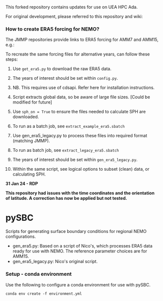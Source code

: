 This forked repository contains updates for use on UEA HPC Ada. 

For original development, please referred to this repository and wiki: 


### How to create ERA5 forcing for NEMO? 

The JMMP repositories provide links to ERA5 forcing for AMM7 and AMM15, e.g.: 


To recreate the same forcing files for alternative years, can follow these steps: 
1. Use `get_era5.py` to download the raw ERA5 data. 
  1. The years of interest should be set within `config.py`. 
  1. NB. This requires use of cdsapi. Refer here for installation instructions. 
  1. Script extracts global data, so be aware of large file sizes. [Could be modified for future]
  1. Use `sph_on = True` to ensure the files needed to calculate SPH are downloaded. 
  1. To run as a batch job, see `extract_example_era5.sbatch` 

1. Use gen_era5_legacy.py to process these files into required format (matching JMMP). 
  1. To run as batch job, see `extract_legacy_era5.sbatch`
  1. The years of interest should be set within `gen_era5_legacy.py`.
  1. Within the same script, see logical options to subset (clean) data, or calculating SPH. 



**31 Jan 24 - RDP**

**This repository had issues with the time coordinates
and the orientation of latitude. A correction has now be applied but not tested.**

# pySBC

Scripts for generating surface boundary conditions for regional NEMO 
configurations.

 - gen_era5.py: Based on a script of Nico's, which processes ERA5 data
   ready for use with NEMO. The reference parameter choices are for AMM15.
 - gen_era5_legacy.py: Nico's original script.

### Setup - conda environment
Use the following to configure a conda environment for use with pySBC.
~~~
conda env create -f environment.yml
~~~
